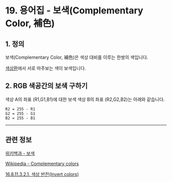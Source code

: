 # 19. 용어집 - 보색(Complementary Color, 補色)

## 1. 정의
보색(Complementary Color, 補色)은 색상 대비를 이루는 한쌍의 색입니다.

[색상환](./19-glossaryx-hsv_color_wheel.md)에서 서로 마주보는 색이 보색입니다.

## 2. RGB 색공간의 보색 구하기
색상 A의 좌표 (R1,G1,B1)에 대한 보색 색상 B의 좌표 (R2,G2,B2)는 아래와 같습니다.

```
R2 = 255 - R1
G2 = 255 - G1
B2 = 255 - B1
```

***

## 관련 정보

[위키백과 - 보색](https://ko.wikipedia.org/wiki/%EB%B3%B4%EC%83%89)

[Wikipedia - Complementary colors](https://en.wikipedia.org/wiki/Complementary_colors)

[16.8.11.3.2.1. 색상 반전(Invert colors)](./16-08-11-03-02-01-invert_colors.md)